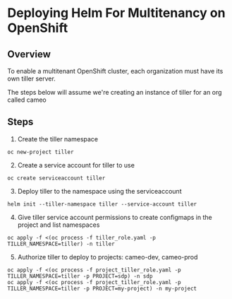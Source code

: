 <!---
Copyright © 2018 Booz Allen Hamilton. All Rights Reserved.
This software package is licensed under the Booz Allen Public License. The license can be found here: http://boozallen.github.io/licenses/bapl
--->

# Deploying Helm For Multitenancy on OpenShift

## Overview
To enable a multitenant OpenShift cluster, each organization must have its own tiller server.

The steps below will assume we're creating an instance of tiller for an org called cameo

## Steps
1. Create the tiller namespace
~~~
oc new-project tiller
~~~

2. Create a service account for tiller to use
~~~
oc create serviceaccount tiller
~~~

3. Deploy tiller to the namespace using the serviceaccount
~~~
helm init --tiller-namespace tiller --service-account tiller
~~~

4. Give tiller service account permissions to create configmaps in the project and list namespaces
~~~
oc apply -f <(oc process -f tiller_role.yaml -p TILLER_NAMESPACE=tiller) -n tiller
~~~

5. Authorize tiller to deploy to projects: cameo-dev, cameo-prod
~~~
oc apply -f <(oc process -f project_tiller_role.yaml -p TILLER_NAMESPACE=tiller -p PROJECT=sdp) -n sdp
oc apply -f <(oc process -f project_tiller_role.yaml -p TILLER_NAMESPACE=tiller -p PROJECT=my-project) -n my-project
~~~

